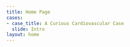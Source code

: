 ```yaml
---
title: Home Page
cases:
- case_title: A Curious Cardiovascular Case
  slide: Intro
layout: home
---
```


